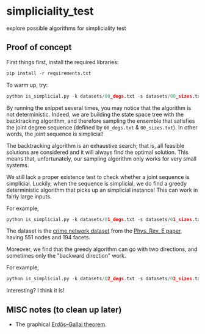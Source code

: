# simpliciality_test

explore possible algorithms for simpliciality test

## Proof of concept
First things first, install the required libraries:
```python
pip install -r requirements.txt
```

To warm up, try:
```python
python is_simplicial.py -k datasets/00_degs.txt -s datasets/00_sizes.txt
```
By running the snippet several times, you may notice that the algorithm is not deterministic. 
Indeed, we are building the state space tree with the backtracking algorithm, 
and therefore sampling the ensemble that satisfies the joint degree sequence
(defined by `00_degs.txt` & `00_sizes.txt`). In other words, the joint sequence is simplicial!

The backtracking algorithm is an exhaustive search; 
that is, all feasible solutions are considered and it will always find the optimal solution. 
This means that, unfortunately, our sampling algorithm only works for very small systems.  

We still lack a proper existence test to check whether a joint sequence is simplicial. 
Luckily, when the sequence is simplicial, 
we do find a greedy deterministic algorithm that picks up an simplicial instance! 
This can work in fairly large inputs.

For example,   
```python
python is_simplicial.py -k datasets/01_degs.txt -s datasets/01_sizes.txt --greedy
```
The dataset is the [crime network dataset](https://github.com/jg-you/scm/blob/master/datasets/crime_facet_list.txt)
from the [Phys. Rev. E paper](https://doi.org/10.1103/PhysRevE.96.032312), having 551 nodes and 194 facets. 

Moreover, we find that the greedy algorithm can go with two directions,
and sometimes only the "backward direction" work.

For example,
```python
python is_simplicial.py -k datasets/02_degs.txt -s datasets/02_sizes.txt --greedy --no-forward
``` 

Interesting? I think it is!

## MISC notes (to clean up later)
* The graphical [Erdős–Gallai theorem](https://en.wikipedia.org/wiki/Erd%C5%91s%E2%80%93Gallai_theorem). 